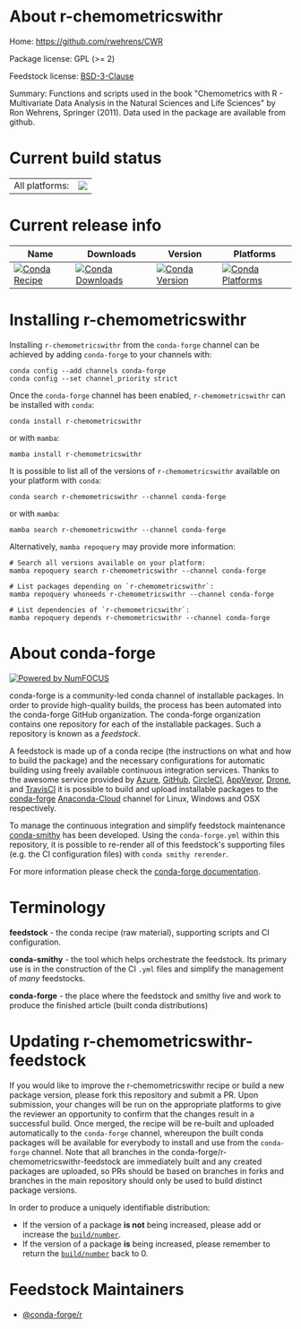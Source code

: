 About r-chemometricswithr
=========================

Home: https://github.com/rwehrens/CWR

Package license: GPL (>= 2)

Feedstock license: [BSD-3-Clause](https://github.com/conda-forge/r-chemometricswithr-feedstock/blob/main/LICENSE.txt)

Summary: Functions and scripts used in the book "Chemometrics with R - Multivariate Data Analysis in the Natural Sciences and Life Sciences" by Ron Wehrens, Springer (2011). Data used in the package are available from github.

Current build status
====================


<table><tr><td>All platforms:</td>
    <td>
      <a href="https://dev.azure.com/conda-forge/feedstock-builds/_build/latest?definitionId=4185&branchName=main">
        <img src="https://dev.azure.com/conda-forge/feedstock-builds/_apis/build/status/r-chemometricswithr-feedstock?branchName=main">
      </a>
    </td>
  </tr>
</table>

Current release info
====================

| Name | Downloads | Version | Platforms |
| --- | --- | --- | --- |
| [![Conda Recipe](https://img.shields.io/badge/recipe-r--chemometricswithr-green.svg)](https://anaconda.org/conda-forge/r-chemometricswithr) | [![Conda Downloads](https://img.shields.io/conda/dn/conda-forge/r-chemometricswithr.svg)](https://anaconda.org/conda-forge/r-chemometricswithr) | [![Conda Version](https://img.shields.io/conda/vn/conda-forge/r-chemometricswithr.svg)](https://anaconda.org/conda-forge/r-chemometricswithr) | [![Conda Platforms](https://img.shields.io/conda/pn/conda-forge/r-chemometricswithr.svg)](https://anaconda.org/conda-forge/r-chemometricswithr) |

Installing r-chemometricswithr
==============================

Installing `r-chemometricswithr` from the `conda-forge` channel can be achieved by adding `conda-forge` to your channels with:

```
conda config --add channels conda-forge
conda config --set channel_priority strict
```

Once the `conda-forge` channel has been enabled, `r-chemometricswithr` can be installed with `conda`:

```
conda install r-chemometricswithr
```

or with `mamba`:

```
mamba install r-chemometricswithr
```

It is possible to list all of the versions of `r-chemometricswithr` available on your platform with `conda`:

```
conda search r-chemometricswithr --channel conda-forge
```

or with `mamba`:

```
mamba search r-chemometricswithr --channel conda-forge
```

Alternatively, `mamba repoquery` may provide more information:

```
# Search all versions available on your platform:
mamba repoquery search r-chemometricswithr --channel conda-forge

# List packages depending on `r-chemometricswithr`:
mamba repoquery whoneeds r-chemometricswithr --channel conda-forge

# List dependencies of `r-chemometricswithr`:
mamba repoquery depends r-chemometricswithr --channel conda-forge
```


About conda-forge
=================

[![Powered by
NumFOCUS](https://img.shields.io/badge/powered%20by-NumFOCUS-orange.svg?style=flat&colorA=E1523D&colorB=007D8A)](https://numfocus.org)

conda-forge is a community-led conda channel of installable packages.
In order to provide high-quality builds, the process has been automated into the
conda-forge GitHub organization. The conda-forge organization contains one repository
for each of the installable packages. Such a repository is known as a *feedstock*.

A feedstock is made up of a conda recipe (the instructions on what and how to build
the package) and the necessary configurations for automatic building using freely
available continuous integration services. Thanks to the awesome service provided by
[Azure](https://azure.microsoft.com/en-us/services/devops/), [GitHub](https://github.com/),
[CircleCI](https://circleci.com/), [AppVeyor](https://www.appveyor.com/),
[Drone](https://cloud.drone.io/welcome), and [TravisCI](https://travis-ci.com/)
it is possible to build and upload installable packages to the
[conda-forge](https://anaconda.org/conda-forge) [Anaconda-Cloud](https://anaconda.org/)
channel for Linux, Windows and OSX respectively.

To manage the continuous integration and simplify feedstock maintenance
[conda-smithy](https://github.com/conda-forge/conda-smithy) has been developed.
Using the ``conda-forge.yml`` within this repository, it is possible to re-render all of
this feedstock's supporting files (e.g. the CI configuration files) with ``conda smithy rerender``.

For more information please check the [conda-forge documentation](https://conda-forge.org/docs/).

Terminology
===========

**feedstock** - the conda recipe (raw material), supporting scripts and CI configuration.

**conda-smithy** - the tool which helps orchestrate the feedstock.
                   Its primary use is in the construction of the CI ``.yml`` files
                   and simplify the management of *many* feedstocks.

**conda-forge** - the place where the feedstock and smithy live and work to
                  produce the finished article (built conda distributions)


Updating r-chemometricswithr-feedstock
======================================

If you would like to improve the r-chemometricswithr recipe or build a new
package version, please fork this repository and submit a PR. Upon submission,
your changes will be run on the appropriate platforms to give the reviewer an
opportunity to confirm that the changes result in a successful build. Once
merged, the recipe will be re-built and uploaded automatically to the
`conda-forge` channel, whereupon the built conda packages will be available for
everybody to install and use from the `conda-forge` channel.
Note that all branches in the conda-forge/r-chemometricswithr-feedstock are
immediately built and any created packages are uploaded, so PRs should be based
on branches in forks and branches in the main repository should only be used to
build distinct package versions.

In order to produce a uniquely identifiable distribution:
 * If the version of a package **is not** being increased, please add or increase
   the [``build/number``](https://docs.conda.io/projects/conda-build/en/latest/resources/define-metadata.html#build-number-and-string).
 * If the version of a package **is** being increased, please remember to return
   the [``build/number``](https://docs.conda.io/projects/conda-build/en/latest/resources/define-metadata.html#build-number-and-string)
   back to 0.

Feedstock Maintainers
=====================

* [@conda-forge/r](https://github.com/conda-forge/r/)

